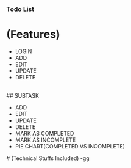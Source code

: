 ### Todo List
# (Features)
<ul>
  <li>LOGIN</li>
  <li>ADD</li>
  <li>EDIT</li>
  <li>UPDATE</li>
  <li>DELETE</li>
</ul>
<br/>
## SUBTASK
<ul>
  <li>ADD</li>
  <li>EDIT</li>
  <li>UPDATE</li>
  <li>DELETE</li>
  <li>MARK AS COMPLETED</li>
  <li>MARK AS INCOMPLETE</li>
  <li>PIE CHART(COMPLETED VS INCOMPLETE)</li>
</ul>
  # (Technical Stuffs Included)
  -gg
  
